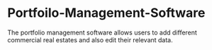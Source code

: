 # Portfoilo-Management-Software
The portfolio management software allows users to add different commercial real estates and also edit their relevant data. 
